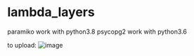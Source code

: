 # lambda_layers

paramiko work with python3.8
psycopg2	work with python3.6


to upload:
![image](https://user-images.githubusercontent.com/36846149/149752763-4f8e98e7-c37d-46af-b19f-6f7fc219360c.png)
